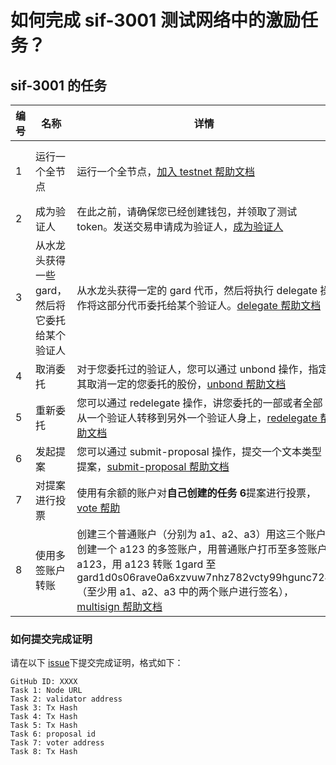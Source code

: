 # 如何完成 sif-3001 测试网络中的激励任务？

## sif-3001 的任务

| **编号** | **名称**                                        | **详情**                                                                                                                                                                                                                                                                                                                            | **证明**                                                                                  | **积分** |
| -------- | ----------------------------------------------- | ----------------------------------------------------------------------------------------------------------------------------------------------------------------------------------------------------------------------------------------------------------------------------------------------------------------------------------- | ----------------------------------------------------------------------------------------- | -------- |
| 1        | 运行一个全节点                                  | 运行一个全节点，[加入 testnet 帮助文档](https://github.com/hashgard/testnets/tree/master/docs_CN)                                                                                                                                                                                                                                   | 提交节点的 IP，并保证相应端口可访问，默认为 26657 端口，即 http://${your_ip}:26657/status | 100      |
| 2        | 成为验证人                                      | 在此之前，请确保您已经创建钱包，并领取了测试 token。发送交易申请成为验证人，[成为验证人](https://github.com/hashgard/testnets/blob/master/docs_CN/%E5%BC%80%E5%A7%8B%E4%B8%80%E4%B8%AA%E9%AA%8C%E8%AF%81%E5%99%A8%E8%8A%82%E7%82%B9.md)                                                                                             | 提交验证器的地址                                                                          | 100      |
| 3        | 从水龙头获得一些 gard，然后将它委托给某个验证人 | 从水龙头获得一定的 gard 代币，然后将执行 delegate 操作将这部分代币委托给某个验证人。[delegate 帮助文档](https://github.com/hashgard/hashgard/blob/master/docs/zh/hashgardcli/stake/delegate.md)                                                                                                                                     | 提交此次交易 tx                                                                           | 50       |
| 4        | 取消委托                                        | 对于您委托过的验证人，您可以通过 unbond 操作，指定其取消一定的您委托的股份，[unbond 帮助文档](https://github.com/hashgard/hashgard/blob/master/docs/zh/hashgardcli/stake/unbond.md)                                                                                                                                                 | 提交此次交易 tx                                                                           | 50       |
| 5        | 重新委托                                        | 您可以通过 redelegate 操作，讲您委托的一部或者全部从一个验证人转移到另外一个验证人身上，[redelegate 帮助文档](https://github.com/hashgard/hashgard/blob/master/docs/zh/hashgardcli/stake/redelegate.md)                                                                                                                             | 提交此次交易 tx                                                                           | 50       |
| 6        | 发起提案                                        | 您可以通过 submit-proposal 操作，提交一个文本类型提案，[submit-proposal 帮助文档](https://github.com/hashgard/hashgard/blob/master/docs/zh/hashgardcli/gov/submit-proposal.md)                                                                                                                                                      | 提交此次提案 id                                                                           | 50       |
| 7        | 对提案进行投票                                  | 使用有余额的账户对**自己创建的任务 6**提案进行投票，[vote 帮助](https://github.com/hashgard/hashgard/blob/master/docs/zh/hashgardcli/gov/vote.md)                                                                                                                                                                                   | 提交投票账户的地址                                                                        | 50       |
| 8        | 使用多签账户转账                                | 创建三个普通账户（分别为 a1、a2、a3）用这三个账户创建一个 a123 的多签账户，用普通账户打币至多签账户 a123，用 a123 转账 1gard 至 gard1d0s06rave0a6xzvuw7nhz782vcty99hgunc724（至少用 a1、a2、a3 中的两个账户进行签名），[multisign 帮助文档](https://github.com/hashgard/hashgard/blob/master/docs/zh/hashgardcli/bank/multisign.md) | 提交此次交易 tx                                                                           | 100      |

### 如何提交完成证明

请在以下 [issue](https://github.com/hashgard/testnets/issues/5)下提交完成证明，格式如下：

```
GitHub ID: XXXX
Task 1: Node URL
Task 2: validator address
Task 3: Tx Hash
Task 4: Tx Hash
Task 5: Tx Hash
Task 6: proposal id
Task 7: voter address
Task 8: Tx Hash
```
